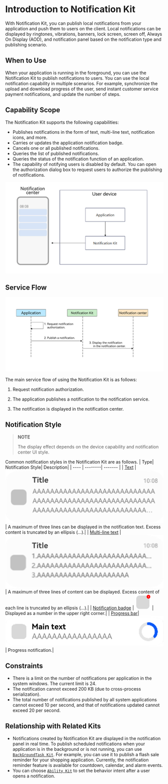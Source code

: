 # Introduction to Notification Kit

With Notification Kit, you can publish local notifications from your application and push them to users on the client. Local notifications can be displayed by ringtones, vibrations, banners, lock screen, screen off, Always On Display (AOD), and notification panel based on the notification type and publishing scenario.

## When to Use
When your application is running in the foreground, you can use the Notification Kit to publish notifications to users.<!--RP1--><!--RP1End-->
You can use the local notification capability in multiple scenarios. For example, synchronize the upload and download progress of the user, send instant customer service payment notifications, and update the number of steps.

## Capability Scope
The Notification Kit supports the following capabilities:
 - Publishes notifications in the form of text, multi-line text, notification icons, and more.
 - Carries or updates the application notification badge.
 - Cancels one or all published notifications.
 - Queries the list of published notifications.
 - Queries the status of the notification function of an application.
 - The capability of notifying users is disabled by default. You can open the authorization dialog box to request users to authorize the publishing of notifications.

 ![notification_introduction](figures/notification_introduction.png) 

## Service Flow
 ![notification_principle](figures/notification_principle.png) 

The main service flow of using the Notification Kit is as follows:

1. Request notification authorization.

2. The application publishes a notification to the notification service.

3. The notification is displayed in the notification center.


## Notification Style

> **NOTE**
>
> The display effect depends on the device capability and notification center UI style.

Common notification styles in the Notification Kit are as follows.
| Type| Notification Style| Description|
| ---- | --------| ------- |
| [Text](./text-notification.md)          | ![text_notification](figures/text_notification.png)   | A maximum of three lines can be displayed in the notification text. Excess content is truncated by an ellipsis (...).|
| [Multi-line text](./text-notification.md)      | ![multiline_notification](figures/multiline_notification.png)   | A maximum of three lines of content can be displayed. Excess content of each line is truncated by an ellipsis (...).|
| [Notification badge](./notification-badge.md)     | ![notification_badge](figures/notification_badge.png)   | Displayed as a number in the upper right corner.|
| [Progress bar](./progress-bar-notification.md)| ![progress_notification](figures/progress_notification.png)    | Progress notification.|

## Constraints
- There is a limit on the number of notifications per application in the system windows. The current limit is 24.
- The notification cannot exceed 200 KB (due to cross-process serialization).
- The total number of notifications published by all system applications cannot exceed 10 per second, and that of notifications updated cannot exceed 20 per second.

## Relationship with Related Kits
- Notifications created by Notification Kit are displayed in the notification panel in real time. To publish scheduled notifications when your application is in the background or is not running, you can use [`BackGroundTask Kit`](../reference/apis-backgroundtasks-kit/js-apis-backgroundTaskManager.md). For example, you can use it to publish a flash sale reminder for your shopping application. Currently, the notification reminder feature is available for countdown, calendar, and alarm events.
- You can choose [`Ability Kit`](../reference/apis-ability-kit/js-apis-app-ability-wantAgent.md#wantagentgetwantagent) to set the behavior intent after a user opens a notification.<!--RP2-->
<!--RP2End-->

